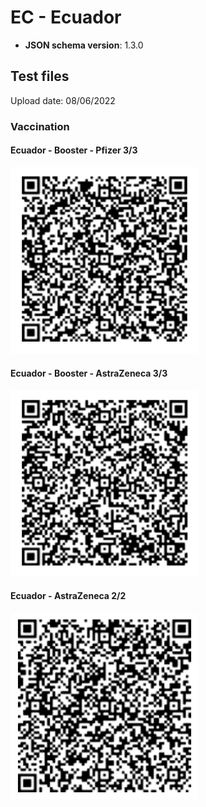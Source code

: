 # EC - Ecuador

- **JSON schema version**: 1.3.0

## Test files

Upload date: 08/06/2022

### Vaccination

#### Ecuador - Booster - Pfizer 3/3

<img src="VAC_BOOSTER_PFIZER.png" width="300">

#### Ecuador - Booster - AstraZeneca 3/3

<img src="VAC_BOOSTER_AZ.png" width="300">

#### Ecuador - AstraZeneca 2/2

<img src="VAC_2_AZ.png" width="300">